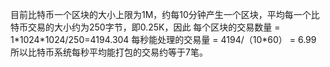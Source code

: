 目前比特币一个区块的大小上限为1M，约每10分钟产生一个区块，平均每一个比特币交易的大小约为250字节，即0.25K，因此
每个区块的交易数量 = 1\*1024\*1024/250=4194.304
每秒能处理的交易量 = 4194/（10\*60） = 6.99
所以比特币系统每秒平均能打包的交易约等于7笔。
